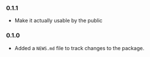 ### 0.1.1

* Make it actually usable by the public 

### 0.1.0

* Added a `NEWS.md` file to track changes to the package.



